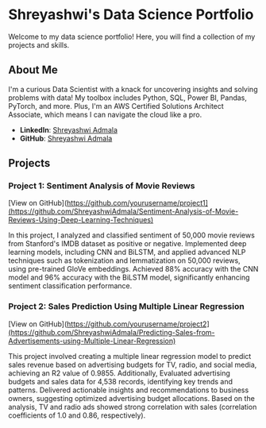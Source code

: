 # Shreyashwi's Data Science Portfolio

Welcome to my data science portfolio! Here, you will find a collection of my projects and skills.

## About Me

I'm a curious Data Scientist with a knack for uncovering insights and solving problems with data! My toolbox includes Python, SQL, Power BI, Pandas, PyTorch, and more. Plus, I'm an AWS Certified Solutions Architect Associate, which means I can navigate the cloud like a pro. 

- **LinkedIn**: [Shreyashwi Admala](https://www.linkedin.com/in/shreyashwi/)
- **GitHub**: [Shreyashwi Admala](https://github.com/ShreyashwiAdmala)

## Projects

### Project 1: Sentiment Analysis of Movie Reviews
[View on GitHub](https://github.com/yourusername/project1](https://github.com/ShreyashwiAdmala/Sentiment-Analysis-of-Movie-Reviews-Using-Deep-Learning-Techniques)

In this project, I analyzed and classified sentiment of 50,000 movie reviews from Stanford's IMDB dataset as positive or negative. Implemented deep learning models, including CNN and BiLSTM, and applied advanced NLP techniques such as tokenization and lemmatization on 50,000 reviews, using pre-trained GloVe embeddings. Achieved 88% accuracy with the CNN model and 96% accuracy with the BiLSTM model, significantly enhancing sentiment classification performance.

### Project 2: Sales Prediction Using Multiple Linear Regression
[View on GitHub](https://github.com/yourusername/project2](https://github.com/ShreyashwiAdmala/Predicting-Sales-from-Advertisements-using-Multiple-Linear-Regression)

This project involved creating a multiple linear regression model to predict sales revenue based on advertising budgets for TV, radio, and social media, achieving an R2 value of 0.9855. Additionally, Evaluated advertising budgets and sales data for 4,538 records, identifying key trends and patterns. Delivered actionable insights and recommendations to business owners, suggesting optimized advertising budget allocations. Based on the analysis, TV and radio ads showed strong correlation with sales (correlation coefficients of 1.0 and 0.86, respectively).
